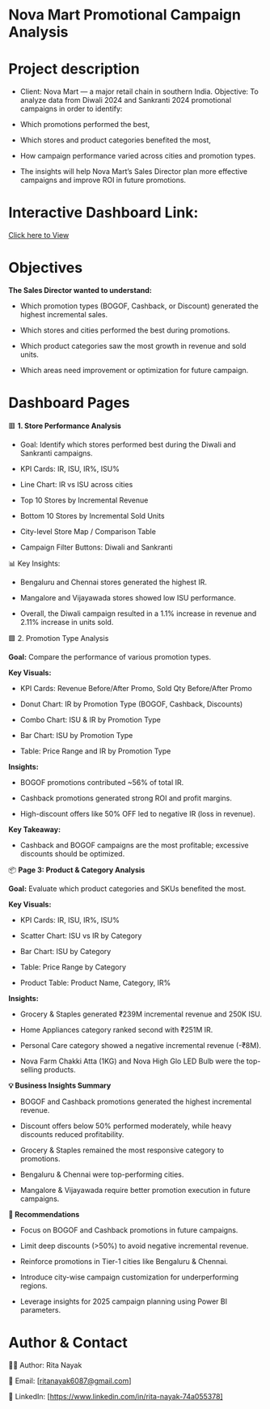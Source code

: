 
# Nova Mart Promotional Campaign Analysis

# Project description 

- Client: Nova Mart — a major retail chain in southern India.
Objective: To analyze data from Diwali 2024 and Sankranti 2024 promotional campaigns in order to identify:

- Which promotions performed the best,

- Which stores and product categories benefited the most,

- How campaign performance varied across cities and promotion types.

- The insights will help Nova Mart’s Sales Director plan more effective campaigns and improve ROI in future promotions.

# Interactive Dashboard Link: 

[Click here to View]()


# Objectives

**The Sales Director wanted to understand:**

- Which promotion types (BOGOF, Cashback, or Discount) generated the highest incremental sales.

- Which stores and cities performed the best during promotions.

- Which product categories saw the most growth in revenue and sold units.

- Which areas need improvement or optimization for future campaign.

# Dashboard Pages

🟥 **1. Store Performance Analysis**

- Goal: Identify which stores performed best during the Diwali and Sankranti campaigns.

- KPI Cards: IR, ISU, IR%, ISU%

- Line Chart: IR vs ISU across cities

- Top 10 Stores by Incremental Revenue

- Bottom 10 Stores by Incremental Sold Units

- City-level Store Map / Comparison Table

- Campaign Filter Buttons: Diwali and Sankranti

📊 Key Insights:

- Bengaluru and Chennai stores generated the highest IR.

- Mangalore and Vijayawada stores showed low ISU performance.

- Overall, the Diwali campaign resulted in a 1.1% increase in revenue and 2.11% increase in units sold.

🟩 2. Promotion Type Analysis 

**Goal:** Compare the performance of various promotion types.

**Key Visuals:**

- KPI Cards: Revenue Before/After Promo, Sold Qty Before/After Promo

- Donut Chart: IR by Promotion Type (BOGOF, Cashback, Discounts)

- Combo Chart: ISU & IR by Promotion Type

- Bar Chart: ISU by Promotion Type

- Table: Price Range and IR by Promotion Type

**Insights:**

- BOGOF promotions contributed ~56% of total IR.

- Cashback promotions generated strong ROI and profit margins.

- High-discount offers like 50% OFF led to negative IR (loss in revenue).

**Key Takeaway:**

- Cashback and BOGOF campaigns are the most profitable; excessive discounts should be optimized.

📦 **Page 3: Product & Category Analysis**

**Goal:** Evaluate which product categories and SKUs benefited the most.

**Key Visuals:**

- KPI Cards: IR, ISU, IR%, ISU%

- Scatter Chart: ISU vs IR by Category

- Bar Chart: ISU by Category

- Table: Price Range by Category

- Product Table: Product Name, Category, IR%

**Insights:**

- Grocery & Staples generated ₹239M incremental revenue and 250K ISU.

- Home Appliances category ranked second with ₹251M IR.

- Personal Care category showed a negative incremental revenue (-₹8M).

- Nova Farm Chakki Atta (1KG) and Nova High Glo LED Bulb were the top-selling products.


**💡 Business Insights Summary**

- BOGOF and Cashback promotions generated the highest incremental revenue.

- Discount offers below 50% performed moderately, while heavy discounts reduced profitability.

- Grocery & Staples remained the most responsive category to promotions.

- Bengaluru & Chennai were top-performing cities.

- Mangalore & Vijayawada require better promotion execution in future campaigns.

**🧭 Recommendations**

- Focus on BOGOF and Cashback promotions in future campaigns.

- Limit deep discounts (>50%) to avoid negative incremental revenue.

- Reinforce promotions in Tier-1 cities like Bengaluru & Chennai.

- Introduce city-wise campaign customization for underperforming regions.

- Leverage insights for 2025 campaign planning using Power BI parameters.

# Author & Contact 

👩‍💻 Author: Rita Nayak

📧 Email: [ritanayak6087@gmail.com]

🔗 LinkedIn: [https://www.linkedin.com/in/rita-nayak-74a055378]




